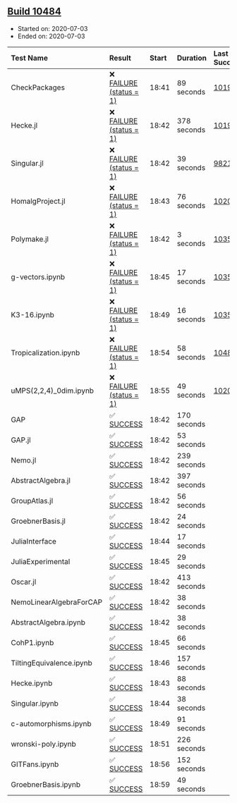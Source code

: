 ## [Build 10484](https://oscarci.mathematik.uni-kl.de/job/oscar/10484/)

* Started on: 2020-07-03
* Ended on: 2020-07-03

| Test Name    | Result | Start | Duration | Last Success | First Failure |
|:-------------|:-------|:------|:---------|:-------------|:--------------|
| CheckPackages | ❌ [FAILURE (status = 1)](https://oscarci.mathematik.uni-kl.de/job/oscar/10484/artifact/logs/build-10484/CheckPackages.log) | 18:41 | 89 seconds | [10197](https://oscarci.mathematik.uni-kl.de/job/oscar/10197/) | [10198](https://oscarci.mathematik.uni-kl.de/job/oscar/10198/) |
| Hecke.jl | ❌ [FAILURE (status = 1)](https://oscarci.mathematik.uni-kl.de/job/oscar/10484/artifact/logs/build-10484/Hecke.jl.log) | 18:42 | 378 seconds | [10197](https://oscarci.mathematik.uni-kl.de/job/oscar/10197/) | [10198](https://oscarci.mathematik.uni-kl.de/job/oscar/10198/) |
| Singular.jl | ❌ [FAILURE (status = 1)](https://oscarci.mathematik.uni-kl.de/job/oscar/10484/artifact/logs/build-10484/Singular.jl.log) | 18:42 | 39 seconds | [9821](https://oscarci.mathematik.uni-kl.de/job/oscar/9821/) | [9822](https://oscarci.mathematik.uni-kl.de/job/oscar/9822/) |
| HomalgProject.jl | ❌ [FAILURE (status = 1)](https://oscarci.mathematik.uni-kl.de/job/oscar/10484/artifact/logs/build-10484/HomalgProject.jl.log) | 18:43 | 76 seconds | [10209](https://oscarci.mathematik.uni-kl.de/job/oscar/10209/) | [10210](https://oscarci.mathematik.uni-kl.de/job/oscar/10210/) |
| Polymake.jl | ❌ [FAILURE (status = 1)](https://oscarci.mathematik.uni-kl.de/job/oscar/10484/artifact/logs/build-10484/Polymake.jl.log) | 18:42 | 3 seconds | [10356](https://oscarci.mathematik.uni-kl.de/job/oscar/10356/) | [10357](https://oscarci.mathematik.uni-kl.de/job/oscar/10357/) |
| g-vectors.ipynb | ❌ [FAILURE (status = 1)](https://oscarci.mathematik.uni-kl.de/job/oscar/10484/artifact/logs/build-10484/g-vectors.ipynb.log) | 18:45 | 17 seconds | [10356](https://oscarci.mathematik.uni-kl.de/job/oscar/10356/) | [10357](https://oscarci.mathematik.uni-kl.de/job/oscar/10357/) |
| K3-16.ipynb | ❌ [FAILURE (status = 1)](https://oscarci.mathematik.uni-kl.de/job/oscar/10484/artifact/logs/build-10484/K3-16.ipynb.log) | 18:49 | 16 seconds | [10356](https://oscarci.mathematik.uni-kl.de/job/oscar/10356/) | [10357](https://oscarci.mathematik.uni-kl.de/job/oscar/10357/) |
| Tropicalization.ipynb | ❌ [FAILURE (status = 1)](https://oscarci.mathematik.uni-kl.de/job/oscar/10484/artifact/logs/build-10484/Tropicalization.ipynb.log) | 18:54 | 58 seconds | [10482](https://oscarci.mathematik.uni-kl.de/job/oscar/10482/) | [10483](https://oscarci.mathematik.uni-kl.de/job/oscar/10483/) |
| uMPS(2,2,4)_0dim.ipynb | ❌ [FAILURE (status = 1)](https://oscarci.mathematik.uni-kl.de/job/oscar/10484/artifact/logs/build-10484/uMPS-2-2-4-_0dim.ipynb.log) | 18:55 | 49 seconds | [10209](https://oscarci.mathematik.uni-kl.de/job/oscar/10209/) | [10210](https://oscarci.mathematik.uni-kl.de/job/oscar/10210/) |
| GAP | ✅ [SUCCESS](https://oscarci.mathematik.uni-kl.de/job/oscar/10484/artifact/logs/build-10484/GAP.log) | 18:42 | 170 seconds |  |  |
| GAP.jl | ✅ [SUCCESS](https://oscarci.mathematik.uni-kl.de/job/oscar/10484/artifact/logs/build-10484/GAP.jl.log) | 18:42 | 53 seconds |  |  |
| Nemo.jl | ✅ [SUCCESS](https://oscarci.mathematik.uni-kl.de/job/oscar/10484/artifact/logs/build-10484/Nemo.jl.log) | 18:42 | 239 seconds |  |  |
| AbstractAlgebra.jl | ✅ [SUCCESS](https://oscarci.mathematik.uni-kl.de/job/oscar/10484/artifact/logs/build-10484/AbstractAlgebra.jl.log) | 18:42 | 397 seconds |  |  |
| GroupAtlas.jl | ✅ [SUCCESS](https://oscarci.mathematik.uni-kl.de/job/oscar/10484/artifact/logs/build-10484/GroupAtlas.jl.log) | 18:42 | 56 seconds |  |  |
| GroebnerBasis.jl | ✅ [SUCCESS](https://oscarci.mathematik.uni-kl.de/job/oscar/10484/artifact/logs/build-10484/GroebnerBasis.jl.log) | 18:42 | 24 seconds |  |  |
| JuliaInterface | ✅ [SUCCESS](https://oscarci.mathematik.uni-kl.de/job/oscar/10484/artifact/logs/build-10484/JuliaInterface.log) | 18:44 | 17 seconds |  |  |
| JuliaExperimental | ✅ [SUCCESS](https://oscarci.mathematik.uni-kl.de/job/oscar/10484/artifact/logs/build-10484/JuliaExperimental.log) | 18:45 | 29 seconds |  |  |
| Oscar.jl | ✅ [SUCCESS](https://oscarci.mathematik.uni-kl.de/job/oscar/10484/artifact/logs/build-10484/Oscar.jl.log) | 18:42 | 413 seconds |  |  |
| NemoLinearAlgebraForCAP | ✅ [SUCCESS](https://oscarci.mathematik.uni-kl.de/job/oscar/10484/artifact/logs/build-10484/NemoLinearAlgebraForCAP.log) | 18:42 | 38 seconds |  |  |
| AbstractAlgebra.ipynb | ✅ [SUCCESS](https://oscarci.mathematik.uni-kl.de/job/oscar/10484/artifact/logs/build-10484/AbstractAlgebra.ipynb.log) | 18:42 | 38 seconds |  |  |
| CohP1.ipynb | ✅ [SUCCESS](https://oscarci.mathematik.uni-kl.de/job/oscar/10484/artifact/logs/build-10484/CohP1.ipynb.log) | 18:45 | 66 seconds |  |  |
| TiltingEquivalence.ipynb | ✅ [SUCCESS](https://oscarci.mathematik.uni-kl.de/job/oscar/10484/artifact/logs/build-10484/TiltingEquivalence.ipynb.log) | 18:46 | 157 seconds |  |  |
| Hecke.ipynb | ✅ [SUCCESS](https://oscarci.mathematik.uni-kl.de/job/oscar/10484/artifact/logs/build-10484/Hecke.ipynb.log) | 18:43 | 88 seconds |  |  |
| Singular.ipynb | ✅ [SUCCESS](https://oscarci.mathematik.uni-kl.de/job/oscar/10484/artifact/logs/build-10484/Singular.ipynb.log) | 18:44 | 38 seconds |  |  |
| c-automorphisms.ipynb | ✅ [SUCCESS](https://oscarci.mathematik.uni-kl.de/job/oscar/10484/artifact/logs/build-10484/c-automorphisms.ipynb.log) | 18:49 | 91 seconds |  |  |
| wronski-poly.ipynb | ✅ [SUCCESS](https://oscarci.mathematik.uni-kl.de/job/oscar/10484/artifact/logs/build-10484/wronski-poly.ipynb.log) | 18:51 | 226 seconds |  |  |
| GITFans.ipynb | ✅ [SUCCESS](https://oscarci.mathematik.uni-kl.de/job/oscar/10484/artifact/logs/build-10484/GITFans.ipynb.log) | 18:56 | 152 seconds |  |  |
| GroebnerBasis.ipynb | ✅ [SUCCESS](https://oscarci.mathematik.uni-kl.de/job/oscar/10484/artifact/logs/build-10484/GroebnerBasis.ipynb.log) | 18:59 | 49 seconds |  |  |
